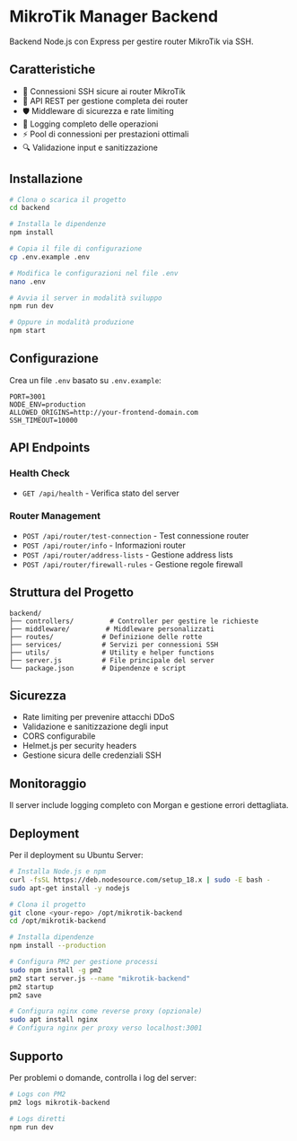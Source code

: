 
# MikroTik Manager Backend

Backend Node.js con Express per gestire router MikroTik via SSH.

## Caratteristiche

- 🔐 Connessioni SSH sicure ai router MikroTik
- 🚀 API REST per gestione completa dei router
- 🛡️ Middleware di sicurezza e rate limiting
- 📝 Logging completo delle operazioni
- ⚡ Pool di connessioni per prestazioni ottimali
- 🔍 Validazione input e sanitizzazione

## Installazione

```bash
# Clona o scarica il progetto
cd backend

# Installa le dipendenze
npm install

# Copia il file di configurazione
cp .env.example .env

# Modifica le configurazioni nel file .env
nano .env

# Avvia il server in modalità sviluppo
npm run dev

# Oppure in modalità produzione
npm start
```

## Configurazione

Crea un file `.env` basato su `.env.example`:

```env
PORT=3001
NODE_ENV=production
ALLOWED_ORIGINS=http://your-frontend-domain.com
SSH_TIMEOUT=10000
```

## API Endpoints

### Health Check
- `GET /api/health` - Verifica stato del server

### Router Management
- `POST /api/router/test-connection` - Test connessione router
- `POST /api/router/info` - Informazioni router
- `POST /api/router/address-lists` - Gestione address lists
- `POST /api/router/firewall-rules` - Gestione regole firewall

## Struttura del Progetto

```
backend/
├── controllers/         # Controller per gestire le richieste
├── middleware/         # Middleware personalizzati
├── routes/            # Definizione delle rotte
├── services/          # Servizi per connessioni SSH
├── utils/             # Utility e helper functions
├── server.js          # File principale del server
└── package.json       # Dipendenze e script
```

## Sicurezza

- Rate limiting per prevenire attacchi DDoS
- Validazione e sanitizzazione degli input
- CORS configurabile
- Helmet.js per security headers
- Gestione sicura delle credenziali SSH

## Monitoraggio

Il server include logging completo con Morgan e gestione errori dettagliata.

## Deployment

Per il deployment su Ubuntu Server:

```bash
# Installa Node.js e npm
curl -fsSL https://deb.nodesource.com/setup_18.x | sudo -E bash -
sudo apt-get install -y nodejs

# Clona il progetto
git clone <your-repo> /opt/mikrotik-backend
cd /opt/mikrotik-backend

# Installa dipendenze
npm install --production

# Configura PM2 per gestione processi
sudo npm install -g pm2
pm2 start server.js --name "mikrotik-backend"
pm2 startup
pm2 save

# Configura nginx come reverse proxy (opzionale)
sudo apt install nginx
# Configura nginx per proxy verso localhost:3001
```

## Supporto

Per problemi o domande, controlla i log del server:

```bash
# Logs con PM2
pm2 logs mikrotik-backend

# Logs diretti
npm run dev
```
